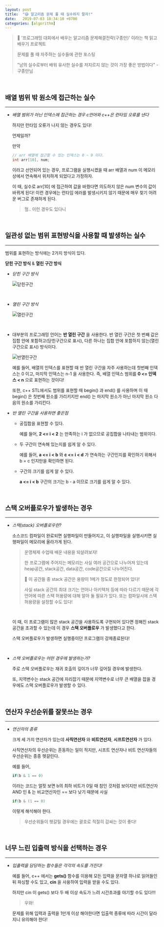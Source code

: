 ```yaml
---
layout: post
title:  "😅 알고리즘 문제 풀 때 실수하지 말자!"
date:   2019-07-03 18:34:10 +0700
categories: [algorithm]
---
```


> 🐋 '프로그래밍 대회에서 배우는 알고리즘 문제해결전략(구종만)' 이라는 책 읽고 배우기 프로젝트
>
> 문제를 풀 때 자주하는 실수들에 관한 포스팅
>
> "남의 실수로부터 배워 유사한 실수를 저지르지 않는 것이 가장 좋은 방법이다" - 구종만님

<br>

## 배열 범위 밖 원소에 접근하는 실수
---

- _배열 범위가 아닌 인덱스에 접근하는 경우 c언어와 c++은 런타임 오류를 낸다_

	하지만 런타임 오류가 나지 않는 경우도 있다!

	언제일까?

	만약 

	~~~c
	// arr 배열에 접근할 수 있는 인덱스는 0 ~ 9 이다.
	int arr[10], num;
	~~~

	이라고 선언되어 있는 경우, 프로그램을 실행시켰을 때 arr 배열과 num 이 메모리 상에서 연속해서 위치하게 되었다고 가정하자.

	이 때, 실수로 arr[10] 에 접근하여 값을 바꿨다면 의도하지 않은 num 변수의 값이 바뀌게 된다! 이런 경우에는 런타임 에러를 발생시키지 않기 때문에 매우 찾기 어려운 버그로 존재하게 된다.

	> 헐.. 이런 경우도 있다니

	<br>

## 일관성 없는 범위 표현방식을 사용할 때 발생하는 실수
---

범위를 표현하는 방식에는 2가지 방식이 있다.

__닫힌 구간 방식__ & __열린 구간 방식__

- _닫힌 구간 방식_

	![닫힌구간](https://user-images.githubusercontent.com/31889335/60645840-cb8e3400-9e74-11e9-9dc2-1252a9eacf00.PNG)

	<br>

- _열린 구간 방식_

	![열린구간](https://user-images.githubusercontent.com/31889335/60645836-ca5d0700-9e74-11e9-98be-4b01f430dc51.PNG)

	<br>

- 대부분의 프로그래밍 언어는 __반 열린 구간__ 을 사용한다. 반 열린 구간은 첫 번째 값은 집합 안에 포함하고(닫힌구간으로 표시), 다른 하나는 집합 안에 포함하지 않는(열린구간으로 표시) 방식이다.

	![반열린구간](https://user-images.githubusercontent.com/31889335/60646028-3f304100-9e75-11e9-9b85-297b201d35f2.PNG)

	예를 들어, 배열의 인덱스를 표현할 때 반 열린 구간을 자주 사용하는데 첫번째 인덱스는 0 이고, 마지막 인덱스는 n-1 을 사용한다. 즉, 배열 인덱스 범위를 __0 \<= 인덱스 \< n__ 으로 표현하는 것이다!

	또한, c++ STL에서도 범위를 표현할 때 begin() 과 end() 를 사용하며 이 때 begin() 은 첫번째 원소를 가리키지만 end() 는 마지막 원소가 아닌 마지막 원소 다음의 원소를 가리킨다.

- _반 열린 구간을 사용하면 좋은점_

	- 공집합을 표현할 수 있다.

		예를 들어, __2 \<= i \< 2__ 는 만족하는 i 가 없으므로 공집합을 나타내는 범위이다.

	- 두 구간이 연속해 있는지를 쉽게 알 수 있다.

		예를 들어, __a \<= i \< b__ 와 __c \<= i \< d__ 가 연속하는 구간인지를 확인하기 위해서 b = c 인지만을 확인하면 된다.

	- 구간의 크기를 쉽게 알 수 있다.

		__a \<= i \< b__ 구간의 크기는 b - a 이므로 크기를 쉽게 알 수 있다.

		<br>

## 스택 오버플로우가 발생하는 경우
---

- _스택(stack) 오버플로우란?_

	소스코드 컴파일이 완료되면 실행파일이 만들어지고, 이 실행파일을 실행시키면 실행파일이 메모리에 올라가게 된다.

	> 운영체제 수업때 배운 내용을 되살려보자!
	>
	> 한 프로그램에 주어지는 메모리는 사실 여러 공간으로 나누어져 있는데 heap공간, stack공간, data공간, code공간으로 나누어진다.
	>
	> 👀 이 공간들 중 stack 공간은 용량이 1메가 정도로 한정되어 있다!
	>
	> 사실 stack 공간의 최대 크기는 언어나 아키텍처 등에 따라 다르기 때문에 각 언어에 따른 스택 허용량에 대해 알아 둘 필요가 있다. 또는 컴파일시에 스택 허용량을 설정할 수도 있다!

	<br>

	이 때, 이 프로그램이 많은 stack 공간을 사용하도록 구현되어 있다면 정해진 stack 공간을 초과할 수 있는데 이 경우 __스택 오버플로우__ 가 발생했다고 한다.

	스택 오버플로우가 발생하면 실행중이던 프로그램이 강제종료된다!

	<br>

- _스택 오버플로우는 어떤 경우에 발생하는가?_

	주로 스택 오버플로우는 재귀 호출의 깊이가 너무 깊어질 경우에 발생한다.

	또, 지역변수는 stack 공간에 자리잡기 때문에 지역변수로 너무 큰 배열을 잡을 경우에도 스택 오버플로우가 발생할 수 있다.

	<br>

## 연산자 우선순위를 잘못쓰는 경우
---

- _연산자의 종류_

	크게 세 가지 연산자가 있는데 __사칙연산자__ 와 __비트연산자__, __시프트연산자__ 가 있다.

	사칙연산자의 우선순위는 혼동하는 일이 적지만, 시프트 연산자나 비트 연산자들의 우선순위는 종종 헷갈린다.

	예를 들어,

	~~~c
	if(b & 1 == 0)
	~~~

	이라는 코드는 얼핏 보면 b의 최하 비트가 0일 때 참인 것처럼 보이지만 비트연산자 AND 인 & 는 비교연산자인 == 보다 낮기 때문에 사실

	~~~c
	if(b & (1 == 0)
	~~~

	이렇게 해석해야 한다.

	> 우선순위들이 헷갈릴 경우에는 괄호로 적절히 감싸는 것이 좋다!

	<br>

## 너무 느린 입출력 방식을 선택하는 경우
---

- _입출력을 담당하는 함수들은 각각의 속도를 가진다!_

	예를 들어, c++ 에서는 __gets()__ 함수를 이용해 모든 입력을 문자열 하나로 읽어들인 뒤 파싱할 수도 있고, __cin__ 을 사용하여 입력을 받을 수도 있다.

	하지만 cin 이 gets() 보다 두 배 이상 속도가 느려 시간초과를 야기할 수도 있다!!!

	> 우와!

	문제를 위해 입력과 출력을 1만개 이상 해야한다면 입출력 종류에 따라 시간이 달라지니 유의해야 한다!

	<br>

